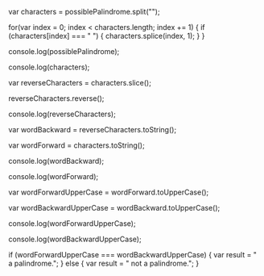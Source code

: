 var characters = possiblePalindrome.split("");

for(var index = 0; index < characters.length; index += 1) {
  if (characters[index] === " ") {
    characters.splice(index, 1);
  }
}

console.log(possiblePalindrome);

console.log(characters);

var reverseCharacters = characters.slice();

reverseCharacters.reverse();

console.log(reverseCharacters);

var wordBackward = reverseCharacters.toString();

var wordForward = characters.toString();

console.log(wordBackward);

console.log(wordForward);

var wordForwardUpperCase = wordForward.toUpperCase();

var wordBackwardUpperCase = wordBackward.toUpperCase();

console.log(wordForwardUpperCase);

console.log(wordBackwardUpperCase);

if (wordForwardUpperCase === wordBackwardUpperCase) {
  var result = " a palindrome.";
} else {
  var result = " not a palindrome.";
}
